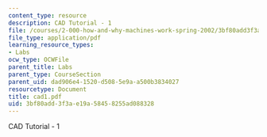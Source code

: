 ```yaml
---
content_type: resource
description: CAD Tutorial - 1
file: /courses/2-000-how-and-why-machines-work-spring-2002/3bf80add3f3ae19a58458255ad088328_cad1.pdf
file_type: application/pdf
learning_resource_types:
- Labs
ocw_type: OCWFile
parent_title: Labs
parent_type: CourseSection
parent_uid: dad906e4-1520-d508-5e9a-a500b3834027
resourcetype: Document
title: cad1.pdf
uid: 3bf80add-3f3a-e19a-5845-8255ad088328
---
```

CAD Tutorial - 1

